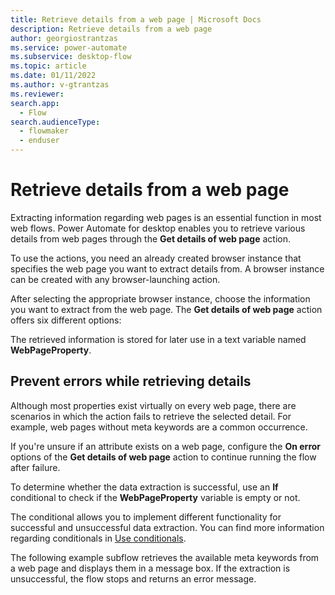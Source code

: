 ```yaml
---
title: Retrieve details from a web page | Microsoft Docs
description: Retrieve details from a web page 
author: georgiostrantzas
ms.service: power-automate
ms.subservice: desktop-flow
ms.topic: article
ms.date: 01/11/2022
ms.author: v-gtrantzas
ms.reviewer:
search.app: 
  - Flow
search.audienceType: 
  - flowmaker
  - enduser
---
```


# Retrieve details from a web page 

Extracting information regarding web pages is an essential function in most web flows. Power Automate for desktop enables you to retrieve various details from web pages through the **Get details of web page** action.

To use the actions, you need an already created browser instance that specifies the web page you want to extract details from. A browser instance can be created with any browser-launching action. 

After selecting the appropriate browser instance, choose the information you want to extract from the web page. The **Get details of web page** action offers six different options:

The retrieved information is stored for later use in a text variable named **WebPageProperty**. 

## Prevent errors while retrieving details

Although most properties exist virtually on every web page, there are scenarios in which the action fails to retrieve the selected detail. For example, web pages without meta keywords are a common occurrence.

If you're unsure if an attribute exists on a web page, configure the **On error** options of the **Get details of web page** action to continue running the flow after failure.

To determine whether the data extraction is successful, use an **If** conditional to check if the **WebPageProperty** variable is empty or not. 

The conditional allows you to implement different functionality for successful and unsuccessful data extraction. You can find more information regarding conditionals in [Use conditionals](../use-conditionals.md). 

The following example subflow retrieves the available meta keywords from a web page and displays them in a message box. If the extraction is unsuccessful, the flow stops and returns an error message. 